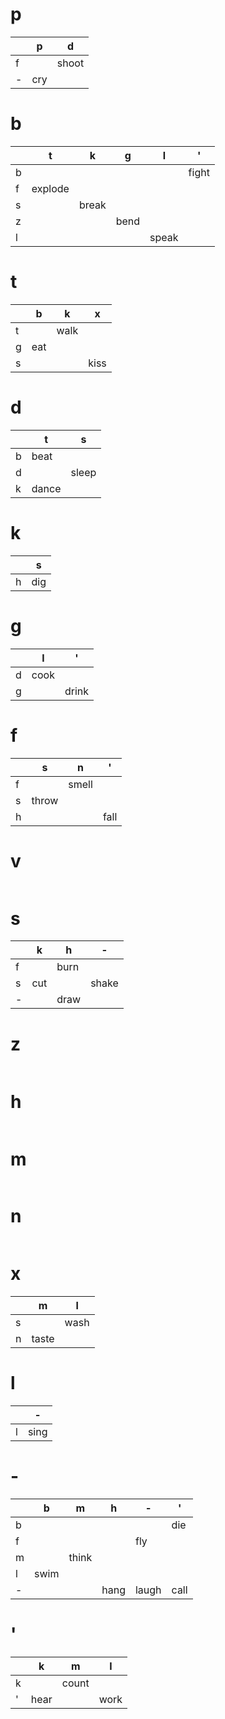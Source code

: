 # p

|   | p   | d     |
|---|-----|-------|
| f |     | shoot |
| - | cry |       |
# b

|   | t       | k     | g    | l     | '     |
|---|---------|-------|------|-------|-------|
| b |         |       |      |       | fight |
| f | explode |       |      |       |       |
| s |         | break |      |       |       |
| z |         |       | bend |       |       |
| l |         |       |      | speak |       |
# t

|   | b   | k    | x    |
|---|-----|------|------|
| t |     | walk |      |
| g | eat |      |      |
| s |     |      | kiss |
# d

|   | t     | s     |
|---|-------|-------|
| b | beat  |       |
| d |       | sleep |
| k | dance |       |
# k

|   | s   |
|---|-----|
| h | dig |
# g

|   | l    | '     |
|---|------|-------|
| d | cook |       |
| g |      | drink |
# f

|   | s     | n     | '    |
|---|-------|-------|------|
| f |       | smell |      |
| s | throw |       |      |
| h |       |       | fall |

# v
| |
|-|
# s

|   | k   | h    | -     |
|---|-----|------|-------|
| f |     | burn |       |
| s | cut |      | shake |
| - |     | draw |       |
# z

| | 
|-|
# h

| |
|-|
# m

| |
|-|
# n

| |
|-|
# x

|   | m     | l    |
|---|-------|------|
| s |       | wash |
| n | taste |      |
# l

|   | -    |
|---|------|
| l | sing |
# -

|   | b    | m     | h    | -     | '    |
|---|------|-------|------|-------|------|
| b |      |       |      |       | die  |
| f |      |       |      | fly   |      |
| m |      | think |      |       |      |
| l | swim |       |      |       |      |
| - |      |       | hang | laugh | call |
# '

|   | k    | m     | l    |
|---|------|-------|------|
| k |      | count |      |
| ' | hear |       | work |
